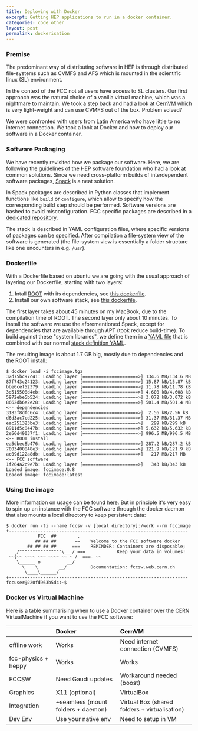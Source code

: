 ```yaml
---
title: Deploying with Docker
excerpt: Getting HEP applications to run in a docker container.
categories: code other
layout: post
permalink: dockerisation
---
```


### Premise

The predominant way of distributing software in HEP is through distributed file-systems such as CVMFS and AFS which is
mounted in the scientific linux (SL) environment.

In the context of the FCC not all users have access to SL clusters. Our first approach was the natural choice of a
vanilla virtual machine, which was a nightmare to maintain. We took a step back and had a look at
[CernVM](https://cernvm.cern.ch/) which is very light-weight and can use CVMFS out of the box. Problem solved?

We were confronted with users from Latin America who have little to no internet connection. We took a look at Docker
and how to deploy our software in a Docker container.

### Software Packaging

We have recently revisited how we package our software. Here, we are following the guidelines of the HEP software
foundation who had a look at common solutions. Since we need cross-platform builds of interdependent software packages,
[Spack](https://github.com/LLNL/spack) is a neat solution.

In Spack packages are described in Python classes that implement functions like `build` or `configure`, which allow to
specify how the corresponding build step should be performed. Software versions are hashed to avoid misconfiguration.
FCC specific packages are described in a [dedicated repository](https://github.com/jlingema/fcc-spack).

The stack is described in YAML configuration files, where specific versions of packages can be specified. After compilation
a file-system view of the software is generated (the file-system view is essentially a folder structure like one
encounters in e.g. `/usr`).

### Dockerfile

With a Dockerfile based on ubuntu we are going with the usual approach of layering our Dockerfile, starting with two layers:

1. Intall [ROOT](http://root.cern.ch) with its dependencies, see [this dockerfile](https://github.com/jlingema/fcc-spi/blob/spack/docker/Dockerfile-ubuntu%2Broot).
1. Install our own software stack, see [this dockerfile](https://github.com/jlingema/fcc-spi/blob/spack/docker/Dockerfile-fcc).

The first layer takes about 45 minutes on my MacBook, due to the compilation time of ROOT. The second layer only about 10 minutes.
To install the software we use the aforementioned Spack, except for dependencies that are available through APT (took
reduce build-time). To build against these "system libraries", we define them in a [YAML file](https://github.com/jlingema/fcc-spi/blob/spack/docker/packages-ubuntu16.04.yaml)
that is combined with our normal [stack definition YAML](https://github.com/jlingema/fcc-spi/blob/spack/docpage/_data/packages.yml).

The resulting image is about 1.7 GB big, mostly due to dependencies and the ROOT install:

```
$ docker load -i fccimage.tgz
32d75bc97c41: Loading layer [=====================>] 134.6 MB/134.6 MB
87f743c24123: Loading layer [=====================>] 15.87 kB/15.87 kB
bbe6cef52379: Loading layer [=====================>] 11.78 kB/11.78 kB
3d515508d4eb: Loading layer [=====================>] 4.608 kB/4.608 kB
5972ebe5b524: Loading layer [=====================>] 3.072 kB/3.072 kB
8662db6e2e28: Loading layer [=====================>] 501.4 MB/501.4 MB  <-- dependencies
3183f8dfc6c4: Loading layer [=====================>]  2.56 kB/2.56 kB
d6d3ac7cd225: Loading layer [=====================>] 31.37 MB/31.37 MB
eac251323be3: Loading layer [=====================>]   299 kB/299 kB
8911d5c8447b: Loading layer [=====================>] 5.632 kB/5.632 kB
2e56d49037f1: Loading layer [=====================>] 996.5 MB/996.5 MB  <-- ROOT install
ea5dbec8b476: Loading layer [=====================>] 287.2 kB/287.2 kB
7003400848e3: Loading layer [=====================>] 121.9 kB/121.9 kB
ac09d122a8db: Loading layer [=====================>]   217 MB/217 MB    <-- FCC software
1f264a2c9e7b: Loading layer [=====================>]   343 kB/343 kB
Loaded image: fccimage:0.8
Loaded image: fccimage:latest
```

### Using the image

More information on usage can be found [here](https://github.com/jlingema/fcc-tutorials/blob/master/FccVirtualMachine.md#using-docker).
But in principle it's very easy to spin up an instance with the FCC software through the docker daemon that also
mounts a local directory to keep persistent data:

```
$ docker run -ti --name fccsw -v [local directory]:/work --rm fccimage
+--------------------------------------------------------------------
            FCC  ##        .
           ## ## ##       ==    Welcome to the FCC software docker
        ## ## ## ##      ===    REMINDER: Containers are disposable;
    /""""""""""""""""\___/ ===            Keep your data in volumes!
 ~~{~~ ~~~~ ~~~ ~~~~ ~~ ~ /  ===- ~~
    \______ o          __/
      \    \        __/         Documentation: fccsw.web.cern.ch
       \____\______/
+--------------------------------------------------------------------
fccuser@220fd963b5d4:~$
```


### Docker vs Virtual Machine

Here is a table summarising when to use a Docker container over the CERN VirtualMachine if you want to use the FCC software:

|                      |               Docker               |                     CernVM                    |
|----------------------|:-----------------------------------|:----------------------------------------------|
| offline work         | Works                              | Need internet connection (CVMFS)              |
| fcc-physics + heppy  | Works                              | Works                                         |
| FCCSW                | Need Gaudi updates                 | Workaround needed (boost)                     |
| Graphics             | X11 (optional)                     | VirtualBox                                    |
| Integration          | ~seamless (mount folders + daemon) | Virtual Box (shared folders + virtualisation) |
| Dev Env              | Use your native env                | Need to setup in VM                           |
